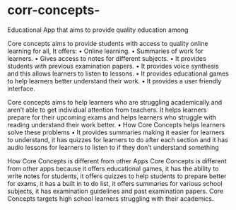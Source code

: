 # corr-concepts-
Educational App that aims to provide quality education among 

Core concepts aims to provide students with access to quality online 
learning for all, It offers:
• Online learning.
• Summaries of work for learners.
• Gives access to notes for different subjects.
• It provides students with previous examination papers.
• It provides voice synthesis and this allows learners to listen to lessons.
• It provides educational games to help learners better understand their 
work.
• It provides a user friendly interface.



Core concepts aims to help learners who are struggling academically and aren’t able 
to get individual attention from teachers. It helps learners prepare for their upcoming 
exams and helps learners who struggle with reading understand their work better.
• How Core Concepts helps learners solve these problems
• It provides summaries making it easier for learners to understand, it has quizzes for 
learners to do after each section and it has audio lessons for learners to listen to if they 
don’t understand something


How Core Concepts is different from other Apps
Core Concepts is different from other apps because it offers educational 
games, it has the ability to write notes for students, it offers quizzes to help 
students to prepare better for exams, it has a built in to do list, it offers 
summaries for various school subjects, it has examination guidelines and 
past examination papers. Core Concepts targets high school learners 
struggling with their academics.
